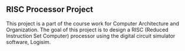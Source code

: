 ## RISC Processor Project
This project is a part of the course work for Computer Architecture and Organization. The goal of this project is to design a RISC (Reduced Instruction Set Computer) processor using the digital circuit simulator software, Logisim.
